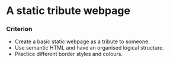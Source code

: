 # A static tribute webpage

### Criterion
+ Create a basic static webpage as a tribute to someone.
+ Use semantic HTML and have an organised logical structure.
+ Practice different border styles and colours.
